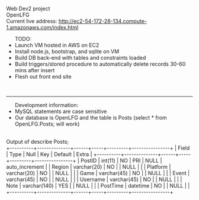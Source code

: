 Web Dev2 project<br />
OpenLFG<br />
Current live address: http://ec2-54-172-28-134.compute-1.amazonaws.com/index.html<br />

<ul> TODO:
	<li> Launch VM hosted in AWS on EC2</li>
	<li> Install node.js, bootstrap, and sqlite on VM</li>
	<li> Build DB back-end with tables and constraints loaded</li>
	<li> Build triggers/stored procedure to automatically delete records 30-60 mins after insert</li>
	<li> Flesh out front end site</li>
</ul>
<br />
<hr>
<ul> Development information:
	<li> MySQL statements are case sensitive
	<li> Our database is OpenLFG and the table is Posts (select * from OpenLFG.Posts; will work)
</ul>
<br />
Output of describe Posts; <br />
+----------+--------------+------+-----+---------+----------------+
| Field    | Type         | Null | Key | Default | Extra          |
+----------+--------------+------+-----+---------+----------------+
| PostID   | int(11)      | NO   | PRI | NULL    | auto_increment |
| Region   | varchar(20)  | NO   |     | NULL    |                |
| Platform | varchar(20)  | NO   |     | NULL    |                |
| Game     | varchar(45)  | NO   |     | NULL    |                |
| Event    | varchar(45)  | NO   |     | NULL    |                |
| Username | varchar(45)  | NO   |     | NULL    |                |
| Note     | varchar(140) | YES  |     | NULL    |                |
| PostTime | datetime     | NO   |     | NULL    |                |
+----------+--------------+------+-----+---------+----------------+
